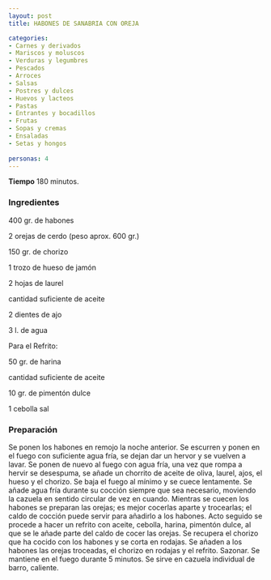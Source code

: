 ```yaml
---
layout: post
title: HABONES DE SANABRIA CON OREJA

categories:
- Carnes y derivados
- Mariscos y moluscos
- Verduras y legumbres
- Pescados
- Arroces
- Salsas
- Postres y dulces
- Huevos y lacteos
- Pastas
- Entrantes y bocadillos
- Frutas
- Sopas y cremas
- Ensaladas
- Setas y hongos
 
personas: 4 
---
```

<b>Tiempo</b> 180 minutos.

<h3>Ingredientes</h3>
400 gr. de habones

2 orejas de cerdo (peso aprox. 600 gr.)

150 gr. de chorizo

1 trozo de hueso de jamón

2 hojas de laurel

cantidad suficiente de aceite

2 dientes de ajo

3 l. de agua

Para el Refrito:

50 gr. de harina

cantidad suficiente de aceite

10 gr. de pimentón dulce

1 cebolla sal

<h3>Preparación</h3>
Se ponen los habones en remojo la noche anterior. Se escurren y ponen en el fuego con suficiente agua fría, se dejan dar un hervor y se vuelven a lavar. Se ponen de nuevo al fuego con agua fría, una vez que rompa a hervir se desespuma, se añade un chorrito de aceite de oliva, laurel, ajos, el hueso y el chorizo. Se baja el fuego al mínimo y se cuece lentamente. Se añade agua fría durante su cocción siempre que sea necesario, moviendo la cazuela en sentido circular de vez en cuando. Mientras se cuecen los habones se preparan las orejas; es mejor cocerlas aparte y trocearlas; el caldo de cocción puede servir para añadirlo a los habones. Acto seguido se procede a hacer un refrito con aceite, cebolla, harina, pimentón dulce, al que se le añade parte del caldo de cocer las orejas. Se recupera el chorizo que ha cocido con los habones y se corta en rodajas. Se añaden a los habones las orejas troceadas, el chorizo en rodajas y el refrito. Sazonar. Se mantiene en el fuego durante 5 minutos. Se sirve en cazuela individual de barro, caliente.

